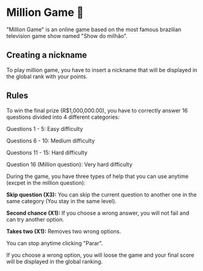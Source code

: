 # Million Game 🎯

"Million Game" is an online game based on the most famous brazilian television game show named "Show do milhão".

## Creating a nickname
To play million game, you have to insert a nickname that will be displayed in the global rank with your points.

## Rules
To win the final prize (R$1,000,000.00), you have to correctly answer 16 questions divided into 4 different categories:

Questions 1 - 5: Easy difficulty

Questions 6 - 10: Medium difficulty

Questions 11 - 15: Hard difficulty

Question 16 (Million question): Very hard difficulty

During the game, you have three types of help that you can use anytime (excpet in the million question):

**Skip question (X3):** You can skip the current question to another one in the same category (You stay in the same level).

**Second chance (X1):** If you choose a wrong answer, you will not fail and can try another option.

**Takes two (X1):** Removes two wrong options.

You can stop anytime clicking "Parar".

If you choose a wrong option, you will loose the game and your final score will be displayed in the global ranking.
